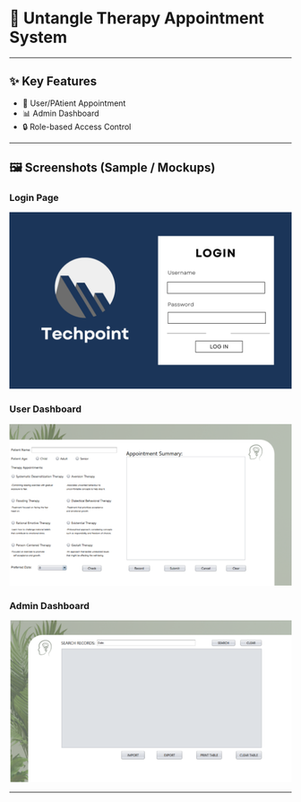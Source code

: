 # 🏢 Untangle Therapy Appointment System

---

## ✨ Key Features
- 👤 User/PAtient Appointment  
- 📊 Admin Dashboard  
- 🔒 Role-based Access Control  

---

## 🖼️ Screenshots (Sample / Mockups)

### Login Page
![Login Screenshot](Techpoint/Techpoint.png)

### User Dashboard
![User Dashboard Screenshot](Images/UserSide.png)

### Admin Dashboard
![Admin Dashboard Screenshot](Images/AdminSide.png)

---



